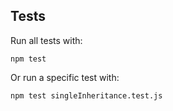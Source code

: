 ## Tests

Run all tests with:

```
npm test
```

Or run a specific test with:

```
npm test singleInheritance.test.js
```